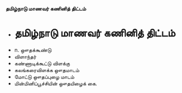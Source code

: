 **தமிழ்நாடு மாணவர் கணினித் திட்டம்**
- # தமிழ்நாடு மாணவர் கணினித் திட்டம்
- n. ஔதக்கூண்டு
- விளாந்தர்
- கண்ணாடிக்கூட்டு விளக்கு
- கலங்கரைவிளக்க ஔதமாடம்
- மோட்டு ஔதப்புழை மாடம்
- மின்மினிப்பூச்சியின் ஔதயிழைக் கை.

